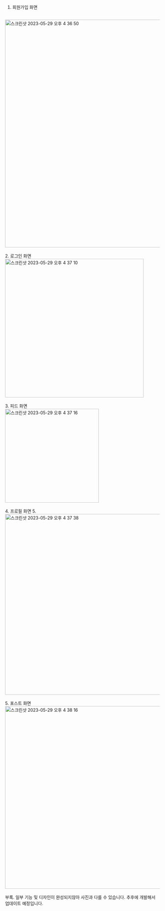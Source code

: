 1. 회원가입 화면
</br>
<img width="741" alt="스크린샷 2023-05-29 오후 4 36 50" src="https://github.com/dpcks0509/YaeChan_Park/assets/102402485/13423ab4-0313-448d-a3f7-d3f5aa454d27">
</br>
</br>
2. 로그인 화면
</br>
<img width="451" alt="스크린샷 2023-05-29 오후 4 37 10" src="https://github.com/dpcks0509/YaeChan_Park/assets/102402485/ddd82a61-216c-4cfd-8ea2-00214ebe518f">
</br>
</br>
3. 피드 화면
</br>
<img width="305" alt="스크린샷 2023-05-29 오후 4 37 16" src="https://github.com/dpcks0509/YaeChan_Park/assets/102402485/ca4a401e-fb78-4812-aca8-e668fccc0017">
</br>
</br>
4. 프로필 화면
5. </br>
<img width="588" alt="스크린샷 2023-05-29 오후 4 37 38" src="https://github.com/dpcks0509/YaeChan_Park/assets/102402485/a84e2130-8ca2-43fb-ae0d-2de76b449dae">
</br>
</br>
5. 포스트 화면
</br>
<img width="594" alt="스크린샷 2023-05-29 오후 4 38 16" src="https://github.com/dpcks0509/YaeChan_Park/assets/102402485/4241cf9d-7dd4-4a2d-bfcb-f7da3b74ea65">
</br>
</br>
부록. 일부 기능 및 디자인이 완성되지않아 사진과 다를 수 있습니다. 추후에 개발해서 업데이트 예정입니다.

